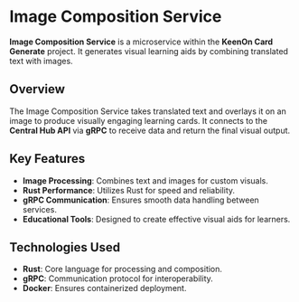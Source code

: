 # Image Composition Service

**Image Composition Service** is a microservice within the **KeenOn Card Generate** project. It generates visual learning aids by combining translated text with images.

## Overview

The Image Composition Service takes translated text and overlays it on an image to produce visually engaging learning cards. It connects to the **Central Hub API** via **gRPC** to receive data and return the final visual output.

## Key Features
- **Image Processing**: Combines text and images for custom visuals.
- **Rust Performance**: Utilizes Rust for speed and reliability.
- **gRPC Communication**: Ensures smooth data handling between services.
- **Educational Tools**: Designed to create effective visual aids for learners.

## Technologies Used
- **Rust**: Core language for processing and composition.
- **gRPC**: Communication protocol for interoperability.
- **Docker**: Ensures containerized deployment.
